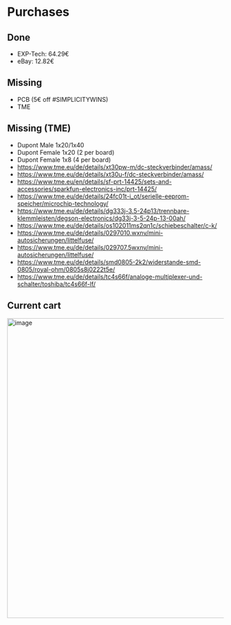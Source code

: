 # Purchases

## Done
- EXP-Tech: 64.29€
- eBay: 12.82€

## Missing
- PCB (5€ off #SIMPLICITYWINS)
- TME

## Missing (TME)
- Dupont Male 1x20/1x40
- Dupont Female 1x20 (2 per board)
- Dupont Female 1x8 (4 per board)
- https://www.tme.eu/de/details/xt30pw-m/dc-steckverbinder/amass/
- https://www.tme.eu/de/details/xt30u-f/dc-steckverbinder/amass/
- https://www.tme.eu/en/details/sf-prt-14425/sets-and-accessories/sparkfun-electronics-inc/prt-14425/
- https://www.tme.eu/de/details/24fc01t-i_ot/serielle-eeprom-speicher/microchip-technology/
- https://www.tme.eu/de/details/dg333j-3.5-24p13/trennbare-klemmleisten/degson-electronics/dg33j-3-5-24p-13-00ah/
- https://www.tme.eu/de/details/os102011ms2qn1c/schiebeschalter/c-k/
- https://www.tme.eu/de/details/0297010.wxnv/mini-autosicherungen/littelfuse/
- https://www.tme.eu/de/details/029707.5wxnv/mini-autosicherungen/littelfuse/
- https://www.tme.eu/de/details/smd0805-2k2/widerstande-smd-0805/royal-ohm/0805s8j0222t5e/
- https://www.tme.eu/de/details/tc4s66f/analoge-multiplexer-und-schalter/toshiba/tc4s66f-lf/

## Current cart

<img width="697" alt="image" src="https://user-images.githubusercontent.com/2276327/194333828-5181a111-8cbd-4a64-b68c-9ec26e856271.png">
